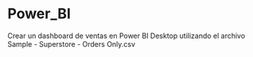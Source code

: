 # Power_BI
Crear un dashboard de ventas en Power BI Desktop utilizando el archivo Sample - Superstore - Orders Only.csv

